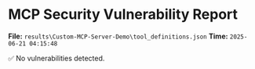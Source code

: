 # MCP Security Vulnerability Report
**File:** `results\Custom-MCP-Server-Demo\tool_definitions.json`
**Time:** `2025-06-21 04:15:48`

✅ No vulnerabilities detected.